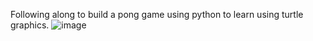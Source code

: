 Following along to build a pong game using python to learn using turtle graphics. 
![image](https://github.com/Demigod808/pongGame/assets/13771746/d014557a-5f2f-443b-9bbf-6e1c4a255fe5)
